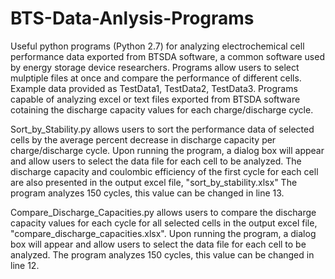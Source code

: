 # BTS-Data-Anlysis-Programs
Useful python programs (Python 2.7) for analyzing electrochemical cell performance data exported from BTSDA software, a common software used  by energy storage device researchers. Programs allow users to select mulptiple files at once and compare the performance of different cells.
Example data provided as TestData1, TestData2, TestData3.
Programs capable of analyzing excel or text files exported from BTSDA software cotaining the discharge capacity values for each charge/discharge cycle.

Sort_by_Stability.py allows users to sort the performance data of selected cells by the average percent decrease in discharge capacity per charge/discharge cycle. Upon running the program, a dialog box will appear and allow users to select the data file for each cell to be analyzed. The discharge capacity and coulombic efficiency of the first cycle for each cell are also presented in the output excel file, "sort_by_stability.xlsx" The program analyzes 150 cycles, this value can be changed in line 13.

Compare_Discharge_Capacities.py allows users to compare the discharge capacity values for each cycle for all selected cells in the output excel file, "compare_discharge_capacities.xlsx". Upon running the program, a dialog box will appear and allow users to select the data file for each cell to be analyzed. The program analyzes 150 cycles, this value can be changed in line 12.
